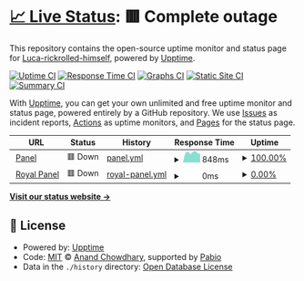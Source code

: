 # [📈 Live Status](https://lucabarbalata.github.io/fabihosting): <!--live status--> **🟥 Complete outage**

This repository contains the open-source uptime monitor and status page for [Luca-rickrolled-himself](https://lucabarbalata.github.io/fabihosting), powered by [Upptime](https://github.com/upptime/upptime).

[![Uptime CI](https://github.com/lucabarbalata/fabihosting/workflows/Uptime%20CI/badge.svg)](https://github.com/lucabarbalata/fabihosting/actions?query=workflow%3A%22Uptime+CI%22)
[![Response Time CI](https://github.com/lucabarbalata/fabihosting/workflows/Response%20Time%20CI/badge.svg)](https://github.com/lucabarbalata/fabihosting/actions?query=workflow%3A%22Response+Time+CI%22)
[![Graphs CI](https://github.com/lucabarbalata/fabihosting/workflows/Graphs%20CI/badge.svg)](https://github.com/lucabarbalata/fabihosting/actions?query=workflow%3A%22Graphs+CI%22)
[![Static Site CI](https://github.com/lucabarbalata/fabihosting/workflows/Static%20Site%20CI/badge.svg)](https://github.com/lucabarbalata/fabihosting/actions?query=workflow%3A%22Static+Site+CI%22)
[![Summary CI](https://github.com/lucabarbalata/fabihosting/workflows/Summary%20CI/badge.svg)](https://github.com/lucabarbalata/fabihosting/actions?query=workflow%3A%22Summary+CI%22)

With [Upptime](https://upptime.js.org), you can get your own unlimited and free uptime monitor and status page, powered entirely by a GitHub repository. We use [Issues](https://github.com/lucabarbalata/fabihosting/issues) as incident reports, [Actions](https://github.com/lucabarbalata/fabihosting/actions) as uptime monitors, and [Pages](https://lucabarbalata.github.io/fabihosting) for the status page.

<!--start: status pages-->
<!-- This summary is generated by Upptime (https://github.com/upptime/upptime) -->
<!-- Do not edit this manually, your changes will be overwritten -->
<!-- prettier-ignore -->
| URL | Status | History | Response Time | Uptime |
| --- | ------ | ------- | ------------- | ------ |
| <img alt="" src="https://icons.duckduckgo.com/ip3/panel.fabihosting.top.ico" height="13"> [Panel](https://panel.fabihosting.top) | 🟥 Down | [panel.yml](https://github.com/LucaBarbaLata/fabihosting/commits/HEAD/history/panel.yml) | <details><summary><img alt="Response time graph" src="./graphs/panel/response-time-week.png" height="20"> 848ms</summary><br><a href="https://lucabarbalata.github.io/fabihosting/history/panel"><img alt="Response time 843" src="https://img.shields.io/endpoint?url=https%3A%2F%2Fraw.githubusercontent.com%2FLucaBarbaLata%2Ffabihosting%2FHEAD%2Fapi%2Fpanel%2Fresponse-time.json"></a><br><a href="https://lucabarbalata.github.io/fabihosting/history/panel"><img alt="24-hour response time 755" src="https://img.shields.io/endpoint?url=https%3A%2F%2Fraw.githubusercontent.com%2FLucaBarbaLata%2Ffabihosting%2FHEAD%2Fapi%2Fpanel%2Fresponse-time-day.json"></a><br><a href="https://lucabarbalata.github.io/fabihosting/history/panel"><img alt="7-day response time 848" src="https://img.shields.io/endpoint?url=https%3A%2F%2Fraw.githubusercontent.com%2FLucaBarbaLata%2Ffabihosting%2FHEAD%2Fapi%2Fpanel%2Fresponse-time-week.json"></a><br><a href="https://lucabarbalata.github.io/fabihosting/history/panel"><img alt="30-day response time 843" src="https://img.shields.io/endpoint?url=https%3A%2F%2Fraw.githubusercontent.com%2FLucaBarbaLata%2Ffabihosting%2FHEAD%2Fapi%2Fpanel%2Fresponse-time-month.json"></a><br><a href="https://lucabarbalata.github.io/fabihosting/history/panel"><img alt="1-year response time 843" src="https://img.shields.io/endpoint?url=https%3A%2F%2Fraw.githubusercontent.com%2FLucaBarbaLata%2Ffabihosting%2FHEAD%2Fapi%2Fpanel%2Fresponse-time-year.json"></a></details> | <details><summary><a href="https://lucabarbalata.github.io/fabihosting/history/panel">100.00%</a></summary><a href="https://lucabarbalata.github.io/fabihosting/history/panel"><img alt="All-time uptime 100.00%" src="https://img.shields.io/endpoint?url=https%3A%2F%2Fraw.githubusercontent.com%2FLucaBarbaLata%2Ffabihosting%2FHEAD%2Fapi%2Fpanel%2Fuptime.json"></a><br><a href="https://lucabarbalata.github.io/fabihosting/history/panel"><img alt="24-hour uptime 100.00%" src="https://img.shields.io/endpoint?url=https%3A%2F%2Fraw.githubusercontent.com%2FLucaBarbaLata%2Ffabihosting%2FHEAD%2Fapi%2Fpanel%2Fuptime-day.json"></a><br><a href="https://lucabarbalata.github.io/fabihosting/history/panel"><img alt="7-day uptime 100.00%" src="https://img.shields.io/endpoint?url=https%3A%2F%2Fraw.githubusercontent.com%2FLucaBarbaLata%2Ffabihosting%2FHEAD%2Fapi%2Fpanel%2Fuptime-week.json"></a><br><a href="https://lucabarbalata.github.io/fabihosting/history/panel"><img alt="30-day uptime 100.00%" src="https://img.shields.io/endpoint?url=https%3A%2F%2Fraw.githubusercontent.com%2FLucaBarbaLata%2Ffabihosting%2FHEAD%2Fapi%2Fpanel%2Fuptime-month.json"></a><br><a href="https://lucabarbalata.github.io/fabihosting/history/panel"><img alt="1-year uptime 100.00%" src="https://img.shields.io/endpoint?url=https%3A%2F%2Fraw.githubusercontent.com%2FLucaBarbaLata%2Ffabihosting%2FHEAD%2Fapi%2Fpanel%2Fuptime-year.json"></a></details>
| <img alt="" src="https://icons.duckduckgo.com/ip3/null.ico" height="13"> [Royal Panel](https:/panel.royal-mc.zyz) | 🟥 Down | [royal-panel.yml](https://github.com/LucaBarbaLata/fabihosting/commits/HEAD/history/royal-panel.yml) | <details><summary><img alt="Response time graph" src="./graphs/royal-panel/response-time-week.png" height="20"> 0ms</summary><br><a href="https://lucabarbalata.github.io/fabihosting/history/royal-panel"><img alt="Response time 0" src="https://img.shields.io/endpoint?url=https%3A%2F%2Fraw.githubusercontent.com%2FLucaBarbaLata%2Ffabihosting%2FHEAD%2Fapi%2Froyal-panel%2Fresponse-time.json"></a><br><a href="https://lucabarbalata.github.io/fabihosting/history/royal-panel"><img alt="24-hour response time 0" src="https://img.shields.io/endpoint?url=https%3A%2F%2Fraw.githubusercontent.com%2FLucaBarbaLata%2Ffabihosting%2FHEAD%2Fapi%2Froyal-panel%2Fresponse-time-day.json"></a><br><a href="https://lucabarbalata.github.io/fabihosting/history/royal-panel"><img alt="7-day response time 0" src="https://img.shields.io/endpoint?url=https%3A%2F%2Fraw.githubusercontent.com%2FLucaBarbaLata%2Ffabihosting%2FHEAD%2Fapi%2Froyal-panel%2Fresponse-time-week.json"></a><br><a href="https://lucabarbalata.github.io/fabihosting/history/royal-panel"><img alt="30-day response time 0" src="https://img.shields.io/endpoint?url=https%3A%2F%2Fraw.githubusercontent.com%2FLucaBarbaLata%2Ffabihosting%2FHEAD%2Fapi%2Froyal-panel%2Fresponse-time-month.json"></a><br><a href="https://lucabarbalata.github.io/fabihosting/history/royal-panel"><img alt="1-year response time 0" src="https://img.shields.io/endpoint?url=https%3A%2F%2Fraw.githubusercontent.com%2FLucaBarbaLata%2Ffabihosting%2FHEAD%2Fapi%2Froyal-panel%2Fresponse-time-year.json"></a></details> | <details><summary><a href="https://lucabarbalata.github.io/fabihosting/history/royal-panel">0.00%</a></summary><a href="https://lucabarbalata.github.io/fabihosting/history/royal-panel"><img alt="All-time uptime 0.00%" src="https://img.shields.io/endpoint?url=https%3A%2F%2Fraw.githubusercontent.com%2FLucaBarbaLata%2Ffabihosting%2FHEAD%2Fapi%2Froyal-panel%2Fuptime.json"></a><br><a href="https://lucabarbalata.github.io/fabihosting/history/royal-panel"><img alt="24-hour uptime 0.00%" src="https://img.shields.io/endpoint?url=https%3A%2F%2Fraw.githubusercontent.com%2FLucaBarbaLata%2Ffabihosting%2FHEAD%2Fapi%2Froyal-panel%2Fuptime-day.json"></a><br><a href="https://lucabarbalata.github.io/fabihosting/history/royal-panel"><img alt="7-day uptime 0.00%" src="https://img.shields.io/endpoint?url=https%3A%2F%2Fraw.githubusercontent.com%2FLucaBarbaLata%2Ffabihosting%2FHEAD%2Fapi%2Froyal-panel%2Fuptime-week.json"></a><br><a href="https://lucabarbalata.github.io/fabihosting/history/royal-panel"><img alt="30-day uptime 0.00%" src="https://img.shields.io/endpoint?url=https%3A%2F%2Fraw.githubusercontent.com%2FLucaBarbaLata%2Ffabihosting%2FHEAD%2Fapi%2Froyal-panel%2Fuptime-month.json"></a><br><a href="https://lucabarbalata.github.io/fabihosting/history/royal-panel"><img alt="1-year uptime 0.00%" src="https://img.shields.io/endpoint?url=https%3A%2F%2Fraw.githubusercontent.com%2FLucaBarbaLata%2Ffabihosting%2FHEAD%2Fapi%2Froyal-panel%2Fuptime-year.json"></a></details>

<!--end: status pages-->

[**Visit our status website →**](https://lucabarbalata.github.io/fabihosting)

## 📄 License

- Powered by: [Upptime](https://github.com/upptime/upptime)
- Code: [MIT](./LICENSE) © [Anand Chowdhary](https://anandchowdhary.com), supported by [Pabio](https://pabio.com)
- Data in the `./history` directory: [Open Database License](https://opendatacommons.org/licenses/odbl/1-0/)
